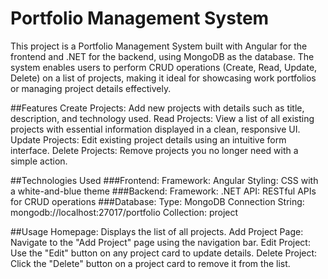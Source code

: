 # Portfolio Management System
This project is a Portfolio Management System built with Angular for the frontend and .NET for the backend, using MongoDB as the database. The system enables users to perform CRUD operations (Create, Read, Update, Delete) on a list of projects, making it ideal for showcasing work portfolios or managing project details effectively.

##Features
Create Projects: Add new projects with details such as title, description, and technology used.
Read Projects: View a list of all existing projects with essential information displayed in a clean, responsive UI.
Update Projects: Edit existing project details using an intuitive form interface.
Delete Projects: Remove projects you no longer need with a simple action.

##Technologies Used
###Frontend:
Framework: Angular
Styling: CSS with a white-and-blue theme
###Backend:
Framework: .NET
API: RESTful APIs for CRUD operations
###Database:
Type: MongoDB
Connection String: mongodb://localhost:27017/portfolio
Collection: project

##Usage
Homepage: Displays the list of all projects.
Add Project Page: Navigate to the "Add Project" page using the navigation bar.
Edit Project: Use the "Edit" button on any project card to update details.
Delete Project: Click the "Delete" button on a project card to remove it from the list.
